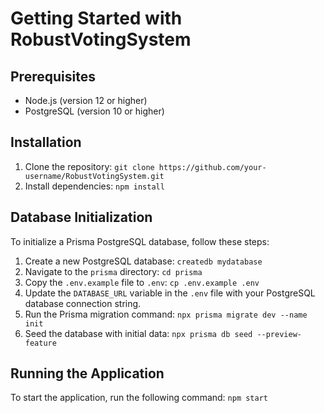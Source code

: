 # Getting Started with RobustVotingSystem

## Prerequisites

- Node.js (version 12 or higher)
- PostgreSQL (version 10 or higher)

## Installation

1. Clone the repository: `git clone https://github.com/your-username/RobustVotingSystem.git`
2. Install dependencies: `npm install`

## Database Initialization

To initialize a Prisma PostgreSQL database, follow these steps:

1. Create a new PostgreSQL database: `createdb mydatabase`
2. Navigate to the `prisma` directory: `cd prisma`
3. Copy the `.env.example` file to `.env`: `cp .env.example .env`
4. Update the `DATABASE_URL` variable in the `.env` file with your PostgreSQL database connection string.
5. Run the Prisma migration command: `npx prisma migrate dev --name init`
6. Seed the database with initial data: `npx prisma db seed --preview-feature`

## Running the Application

To start the application, run the following command: `npm start`
